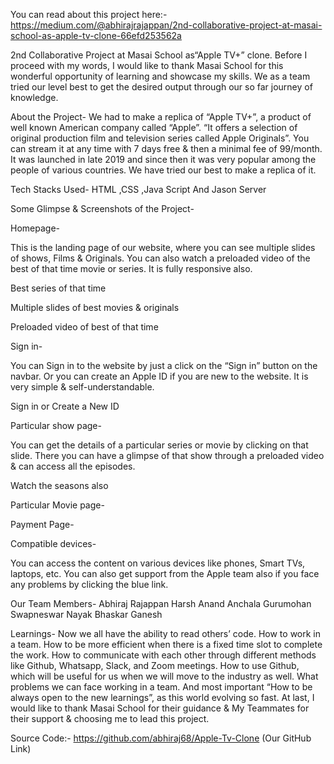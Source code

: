 You can read about this project here:-https://medium.com/@abhirajrajappan/2nd-collaborative-project-at-masai-school-as-apple-tv-clone-66efd253562a



2nd Collaborative Project at Masai School as“Apple TV+” clone.
Before I proceed with my words, I would like to thank Masai School for this wonderful opportunity of learning and showcase my skills.
We as a team tried our level best to get the desired output through our so far journey of knowledge.

About the Project-
We had to make a replica of “Apple TV+”, a product of well known American company called “Apple”.
“It offers a selection of original production film and television series called Apple Originals”. You can stream it at any time with 7 days free & then a minimal fee of 99/month.
It was launched in late 2019 and since then it was very popular among the people of various countries.
We have tried our best to make a replica of it.

Tech Stacks Used-
HTML ,CSS ,Java Script And Jason Server

Some Glimpse & Screenshots of the Project-

Homepage-

This is the landing page of our website, where you can see multiple slides of shows, Films & Originals.
You can also watch a preloaded video of the best of that time movie or series.
It is fully responsive also.

Best series of that time


Multiple slides of best movies & originals


Preloaded video of best of that time

Sign in-

You can Sign in to the website by just a click on the “Sign in” button on the navbar.
Or you can create an Apple ID if you are new to the website.
It is very simple & self-understandable.

Sign in or Create a New ID

Particular show page-

You can get the details of a particular series or movie by clicking on that slide.
There you can have a glimpse of that show through a preloaded video & can access all the episodes.



Watch the seasons also

Particular Movie page-



Payment Page-



Compatible devices-

You can access the content on various devices like phones, Smart TVs, laptops, etc.
You can also get support from the Apple team also if you face any problems by clicking the blue link.

Our Team Members-
Abhiraj Rajappan
Harsh Anand
Anchala Gurumohan
Swapneswar Nayak
Bhaskar Ganesh

Learnings-
Now we all have the ability to read others’ code.
How to work in a team.
How to be more efficient when there is a fixed time slot to complete the work.
How to communicate with each other through different methods like Github, Whatsapp, Slack, and Zoom meetings.
How to use Github, which will be useful for us when we will move to the industry as well.
What problems we can face working in a team.
And most important “How to be always open to the new learnings”, as this world evolving so fast.
At last, I would like to thank Masai School for their guidance & My Teammates for their support & choosing me to lead this project.

Source Code:- https://github.com/abhiraj68/Apple-Tv-Clone
(Our GitHub Link)
